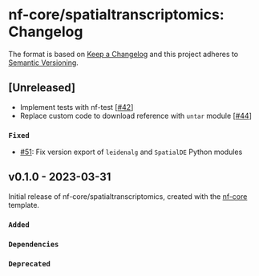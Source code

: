 # nf-core/spatialtranscriptomics: Changelog

The format is based on [Keep a Changelog](https://keepachangelog.com/en/1.0.0/)
and this project adheres to [Semantic Versioning](https://semver.org/spec/v2.0.0.html).

## [Unreleased]

- Implement tests with nf-test [[#42](https://github.com/nf-core/spatialtranscriptomics/pull/42)]
- Replace custom code to download reference with `untar` module [[#44](https://github.com/nf-core/spatialtranscriptomics/pull/44)]

### `Fixed`

- [#51](https://github.com/nf-core/spatialtranscriptomics/issues/51): Fix version export of `leidenalg` and `SpatialDE` Python modules

## v0.1.0 - 2023-03-31

Initial release of nf-core/spatialtranscriptomics, created with the [nf-core](https://nf-co.re/) template.

### `Added`

### `Dependencies`

### `Deprecated`
